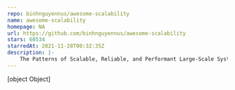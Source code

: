 ```yaml
---
repo: binhnguyennus/awesome-scalability
name: awesome-scalability
homepage: NA
url: https://github.com/binhnguyennus/awesome-scalability
stars: 60534
starredAt: 2021-11-28T00:32:35Z
description: |-
    The Patterns of Scalable, Reliable, and Performant Large-Scale Systems
---
```


[object Object]
